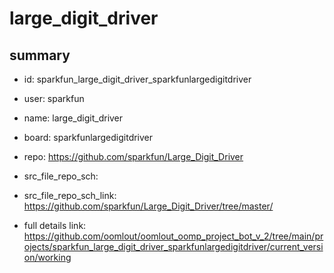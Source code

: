 # large_digit_driver
 
## summary 
* id: sparkfun_large_digit_driver_sparkfunlargedigitdriver
* user: sparkfun
* name: large_digit_driver
* board: sparkfunlargedigitdriver
* repo: https://github.com/sparkfun/Large_Digit_Driver



* src_file_repo_sch: 
* src_file_repo_sch_link: https://github.com/sparkfun/Large_Digit_Driver/tree/master/
* full details link: https://github.com/oomlout/oomlout_oomp_project_bot_v_2/tree/main/projects/sparkfun_large_digit_driver_sparkfunlargedigitdriver/current_version/working  







